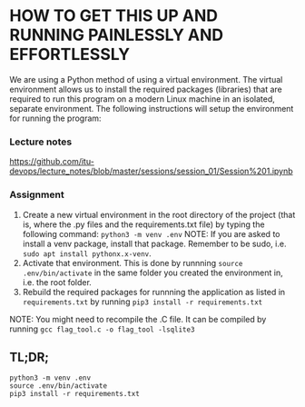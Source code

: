 # HOW TO GET THIS UP AND RUNNING PAINLESSLY AND EFFORTLESSLY

We are using a Python method of using a virtual environment. The virtual environment allows us to install the required packages (libraries) that are required to run this program on a modern Linux machine in an isolated, separate environment. The following instructions will setup the environment for running the program:

### Lecture notes
https://github.com/itu-devops/lecture_notes/blob/master/sessions/session_01/Session%201.ipynb

### Assignment

1. Create a new virtual environment in the root directory of the project (that is, where the .py files and the requirements.txt file) by typing the following command: `python3 -m venv .env` NOTE: If you are asked to install a venv package, install that package. Remember to be sudo, i.e. `sudo apt install pythonx.x-venv`.
2. Activate that environment. This is done by runnning `source .env/bin/activate` in the same folder you created the environment in, i.e. the root folder.
3. Rebuild the required packages for runnning the application as listed in `requirements.txt` by running `pip3 install -r requirements.txt`

NOTE:
You might need to recompile the .C file. It can be compiled by running `gcc flag_tool.c -o flag_tool -lsqlite3`

## TL;DR;
```shell
python3 -m venv .env
source .env/bin/activate
pip3 install -r requirements.txt
```
